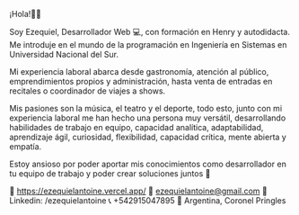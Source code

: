 ¡Hola!👋😄

Soy Ezequiel, Desarrollador Web 💻, con formación en Henry y autodidacta. 
Me introduje en el mundo de la programación en Ingeniería en Sistemas en Universidad Nacional del Sur. 

Mi experiencia laboral abarca desde gastronomía, atención al público, emprendimientos propios y administración, hasta venta de entradas en recitales o coordinador de viajes a shows.

Mis pasiones son la música, el teatro y el deporte, todo esto, junto con mi experiencia laboral me han hecho una persona muy versátil, desarrollando habilidades de trabajo en equipo, capacidad analítica, adaptabilidad, aprendizaje ágil, curiosidad, flexibilidad, capacidad crítica, mente abierta y empatía.

Estoy ansioso por poder aportar mis conocimientos como desarrollador en tu equipo de trabajo y poder crear soluciones juntos 🚀

💼 https://ezequielantoine.vercel.app/
📩 ezequielantoine@gmail.com
📝 Linkedin: /ezequielantoine 
📞 +542915047895
📍  Argentina, Coronel Pringles
